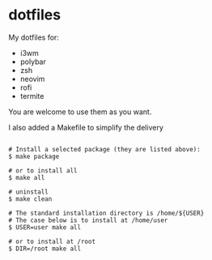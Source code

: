 # dotfiles

My dotfiles for:
- i3wm
- polybar
- zsh
- neovim
- rofi
- termite

You are welcome to use them as you want.

I also added a Makefile to simplify the delivery

```

# Install a selected package (they are listed above):
$ make package

# or to install all
$ make all

# uninstall
$ make clean

# The standard installation directory is /home/${USER}
# The case below is to install at /home/user
$ USER=user make all

# or to install at /root
$ DIR=/root make all

```


